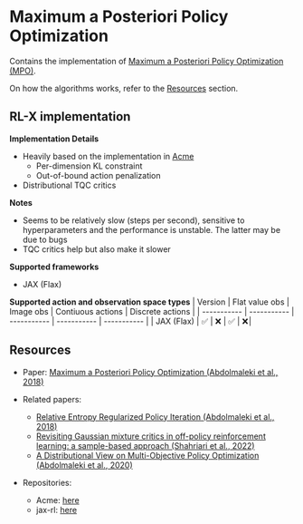 # Maximum a Posteriori Policy Optimization

Contains the implementation of [Maximum a Posteriori Policy Optimization (MPO)](https://arxiv.org/pdf/1806.06920).

On how the algorithms works, refer to the [Resources](#resources) section.


## RL-X implementation

**Implementation Details**
- Heavily based on the implementation in [Acme](https://github.com/deepmind/acme)
    - Per-dimension KL constraint
    - Out-of-bound action penalization
- Distributional TQC critics  

**Notes**
- Seems to be relatively slow (steps per second), sensitive to hyperparameters and the performance is unstable. The latter may be due to bugs
- TQC critics help but also make it slower

**Supported frameworks**
- JAX (Flax)

**Supported action and observation space types**
| Version | Flat value obs | Image obs | Contiuous actions | Discrete actions |
| ----------- | ----------- | ----------- | ----------- | ----------- |
| JAX (Flax) | ✅ | ❌ | ✅ | ❌ |


## Resources
- Paper: [Maximum a Posteriori Policy Optimization (Abdolmaleki et al., 2018)](https://arxiv.org/pdf/1806.06920)

- Related papers:
    - [Relative Entropy Regularized Policy Iteration (Abdolmaleki et al., 2018)](https://arxiv.org/pdf/1812.02256)
    - [Revisiting Gaussian mixture critics in off-policy reinforcement learning: a sample-based approach (Shahriari et al., 2022)](https://arxiv.org/pdf/2204.10256)
    - [A Distributional View on Multi-Objective Policy Optimization (Abdolmaleki et al., 2020)](https://arxiv.org/pdf/2005.07513)

- Repositories:
    - Acme: [here](https://github.com/deepmind/acme/tree/master/acme/agents/jax/mpo)
    - jax-rl: [here](https://github.com/henry-prior/jax-rl/blob/master/jax_rl/MPO.py)
